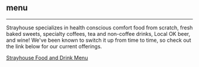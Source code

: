 ## menu

---

Strayhouse specializes in health conscious comfort food from scratch, fresh baked sweets, specialty coffees, tea and non-coffee drinks, Local OK beer, and wine! We've been known to switch it up from time to time, so check out the link below for our current offerings.

[Strayhouse Food and Drink Menu](https://www.facebook.com/strayhousecoffee/menu/?id=100063634507732&sk=menu)
